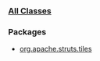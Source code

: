 ### [All Classes](allclasses-frame.html.md)

### Packages

-   [org.apache.struts.tiles](org/apache/struts/tiles/package-frame.html.md)

